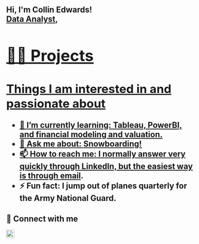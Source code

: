 <h2>Hi, I'm Collin Edwards! <br/><a href="https://github.com/Collin-Edwards">Data Analyst</a>, <a href="https://www.linkedin.com/in/collin-edwards-6b751a244/">

<h1>👨‍💻 Projects</h1>



Things I am interested in and passionate about
----------------------------------------------
- 🌱 <b>I’m currently learning: </b>Tableau, PowerBI, and financial modeling and valuation.
- 💬 <b>Ask me about: </b>Snowboarding!
- 📫 <b>How to reach me:</b> I normally answer very quickly through LinkedIn, but the easiest way is through [email](mailto:ctedwards@mix.wvu.edu).
- ⚡ <b>Fun fact: </b> I jump out of planes quarterly for the Army National Guard. 

<h2> 🤳 Connect with me</h2>

[<img align="left" alt="Collin-Edwards | LinkedIn" width="22px" src="https://cdn.jsdelivr.net/npm/simple-icons@v3/icons/linkedin.svg" />][linkedin]

[linkedin]: https://www.linkedin.com/in/collin-edwards-6b751a244/
